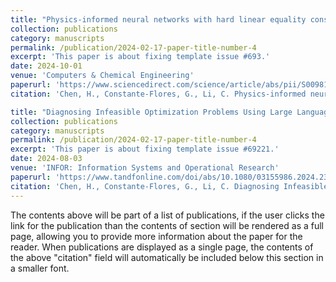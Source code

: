 ```yaml
---
title: "Physics-informed neural networks with hard linear equality constraints"
collection: publications
category: manuscripts
permalink: /publication/2024-02-17-paper-title-number-4
excerpt: 'This paper is about fixing template issue #693.'
date: 2024-10-01
venue: 'Computers & Chemical Engineering'
paperurl: 'https://www.sciencedirect.com/science/article/abs/pii/S0098135424001820'
citation: 'Chen, H., Constante-Flores, G., Li, C. Physics-informed neural networks with hard linear equalityconstraints.Computers & Chemical Engineering 189,108764. (2024).'

title: "Diagnosing Infeasible Optimization Problems Using Large Language Models"
collection: publications
category: manuscripts
permalink: /publication/2024-02-17-paper-title-number-4
excerpt: 'This paper is about fixing template issue #69221.'
date: 2024-08-03
venue: 'INFOR: Information Systems and Operational Research'
paperurl: 'https://www.tandfonline.com/doi/abs/10.1080/03155986.2024.2385189'
citation: 'Chen, H., Constante-Flores, G., Li, C. Diagnosing Infeasible Optimization Problems Using Large Language Models. INFOR: Information Systems and Operational Research, 1–15. (2024).'
---
```


The contents above will be part of a list of publications, if the user clicks the link for the publication than the contents of section will be rendered as a full page, allowing you to provide more information about the paper for the reader. When publications are displayed as a single page, the contents of the above "citation" field will automatically be included below this section in a smaller font.
